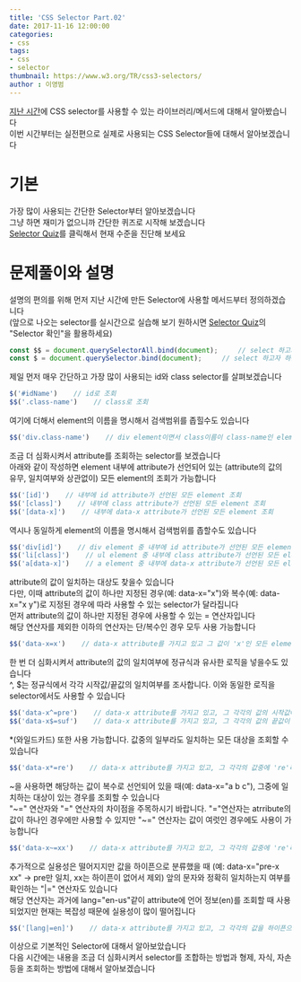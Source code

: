 ```yaml
---
title: 'CSS Selector Part.02'
date: 2017-11-16 12:00:00
categories:
- css
tags:
- css
- selector
thumbnail: https://www.w3.org/TR/css3-selectors/
author : 이영범
---
```




[지난 시간](http://tech.javacafe.io/css/2017/11/09/css_selector_part01/)에 CSS selector를 사용할 수 있는 라이브러리/메서드에 대해서 알아봤습니다<br>
이번 시간부터는 실전편으로 실제로 사용되는 CSS Selector들에 대해서 알아보겠습니다

# 기본 
가장 많이 사용되는 간단한 Selector부터 알아보겠습니다<br>
그냥 하면 재미가 없으니까 간단한 퀴즈로 시작해 보겠습니다<br>
<a href="/html/posts/2017-11-16-css_selector_part02_001.html" target="_blank">Selector Quiz</a>를 클릭해서 현재 수준을 진단해 보세요


# 문제풀이와 설명

설명의 편의를 위해 먼저 지난 시간에 만든 Selector에 사용할 메서드부터 정의하겠습니다<br>
(앞으로 나오는 selector를 실시간으로 실습해 보기 원하시면 <a href="/html/posts/2017-11-16-css_selector_part02_001.html" target="_blank">Selector Quiz</a>의 "Selector 확인"을 활용하세요)
```javascript
const $$ = document.querySelectorAll.bind(document);     // select 하고자 하는 대상이 복수
const $ = document.querySelector.bind(document);     // select 하고자 하는 대상이 단수
```

제일 먼저 매우 간단하고 가장 많이 사용되는 id와 class selector를 살펴보겠습니다
```javascript
$('#idName')    // id로 조회
$$('.class-name')    // class로 조회
```

여기에 더해서 element의 이름을 명시해서 검색범위를 좁힐수도 있습니다
```javascript
$$('div.class-name')    // div element이면서 class이름이 class-name인 element 조회
```

조금 더 심화시켜서 attribute를 조회하는 selector를 보겠습니다<br>
아래와 같이 작성하면 element 내부에 attribute가 선언되어 있는 (attribute의 값의 유무, 일치여부와 상관없이) 모든 element의 조회가 가능합니다
```javascript
$$('[id]')    // 내부에 id attribute가 선언된 모든 element 조회
$$('[class]')    // 내부에 class attribute가 선언된 모든 element 조회
$$('[data-x]')    // 내부에 data-x attribute가 선언된 모든 element 조회
```

역시나 동일하게 element의 이름을 명시해서 검색범위를 좁할수도 있습니다
```javascript
$$('div[id]')    // div element 중 내부에 id attribute가 선언된 모든 element 조회
$$('li[class]')    // ul element 중 내부에 class attribute가 선언된 모든 element 조회
$$('a[data-x]')    // a element 중 내부에 data-x attribute가 선언된 모든 element 조회
```

attribute의 값이 일치하는 대상도 찾을수 있습니다<br>
다만, 이때 attribute의 값이 하나만 지정된 경우(예: data-x="x")와 복수(예: data-x="x y")로 지정된 경우에 따라 사용할 수 있는 selector가 달라집니다<br>
먼저 attribute의 값이 하나만 지정된 경우에 사용할 수 있는 = 연산자입니다<br>
해당 연산자를 제외한 이하의 연산자는 단/복수인 경우 모두 사용 가능합니다
```javascript
$$('data-x=x')    // data-x attribute를 가지고 있고 그 값이 'x'인 모든 element 조회
```

한 번 더 심화시켜서 attribute의 값의 일치여부에 정규식과 유사한 로직을 넣을수도 있습니다<br>
^, $는 정규식에서 각각 시작값/끝값의 일치여부를 조사합니다. 이와 동일한 로직을 selector에서도 사용할 수 있습니다<br>
```javascript
$$('data-x^=pre')    // data-x attribute를 가지고 있고, 그 각각의 값의 시작값이 'pre'인 모든 element 조회
$$('data-x$=suf')    // data-x attribute를 가지고 있고, 그 각각의 값의 끝값이 'suf'인 모든 element 조회
```

*(와일드카드) 또한 사용 가능합니다. 값중의 일부라도 일치하는 모든 대상을 조회할 수 있습니다
```javascript
$$('data-x*=re')    // data-x attribute를 가지고 있고, 그 각각의 값중에 're'라는 글자가 포함된 모든 element 조회
```

~을 사용하면 해당하는 값이 복수로 선언되어 있을 때(예: data-x="a b c"), 그중에 일치하는 대상이 있는 경우를 조회할 수 있습니다<br>
"~=" 연산자와 "=" 연산자의 차이점을 주목하시기 바랍니다. "="연산자는 atrribute의 값이 하나인 경우에만 사용할 수 있지만 "~=" 연산자는 값이 여럿인 경우에도 사용이 가능합니다
```javascript
$$('data-x~=xx')    // data-x attribute를 가지고 있고, 그 각각의 값중에 're'라는 글자가 포함된 모든 element 조회
```

추가적으로 실용성은 떨어지지만 값을 하이픈으로 분류했을 때 (예: data-x="pre-x xx" -> pre만 일치, xx는 하이픈이 없어서 제외) 앞의 문자와 정확히 일치하는지 여부를 확인하는 "|=" 연산자도 있습니다<br>
해당 연산자는 과거에 lang="en-us"같이 attribute에 언어 정보(en)를 조회할 때 사용되었지만 현재는 복잡성 때문에 실용성이 많이 떨어집니다 
```javascript
$$('[lang|=en]')    // data-x attribute를 가지고 있고, 그 각각의 값을 하이픈으로 분리했을 때 분류된 첫 단어가 'en'과 정확히 일치하는 모든 element 조회
```

이상으로 기본적인 Selector에 대해서 알아보았습니다<br>
다음 시간에는 내용을 조금 더 심화시켜서 selector를 조합하는 방법과 형제, 자식, 자손 등을 조회하는 방법에 대해서 알아보겠습니다